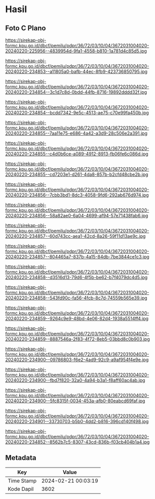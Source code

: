 # Hasil

## Foto C Plano

https://sirekap-obj-formc.kpu.go.id/dbcf/pemilu/pdpr/36/72/03/10/04/3672031004020-20240220-225956--4839954d-9fa1-4558-b810-1a781d4c85d5.jpg

https://sirekap-obj-formc.kpu.go.id/dbcf/pemilu/pdpr/36/72/03/10/04/3672031004020-20240220-234853--a11805a0-bafb-44ec-8fb9-423736850795.jpg

https://sirekap-obj-formc.kpu.go.id/dbcf/pemilu/pdpr/36/72/03/10/04/3672031004020-20240220-234854--3c1d7c8d-0bdd-44fb-8716-19892dddd32f.jpg

https://sirekap-obj-formc.kpu.go.id/dbcf/pemilu/pdpr/36/72/03/10/04/3672031004020-20240220-234854--bcdd7342-9e5c-4513-ae75-c70e99fa450b.jpg

https://sirekap-obj-formc.kpu.go.id/dbcf/pemilu/pdpr/36/72/03/10/04/3672031004020-20240220-234855--7aa11e75-e686-4a42-a3d9-28c506e2a391.jpg

https://sirekap-obj-formc.kpu.go.id/dbcf/pemilu/pdpr/36/72/03/10/04/3672031004020-20240220-234855--c4d0b6ce-a089-4912-8913-fb06fe6c086d.jpg

https://sirekap-obj-formc.kpu.go.id/dbcf/pemilu/pdpr/36/72/03/10/04/3672031004020-20240220-234855--cd7203e1-d261-4da8-857b-b2cfd48cbe2b.jpg

https://sirekap-obj-formc.kpu.go.id/dbcf/pemilu/pdpr/36/72/03/10/04/3672031004020-20240220-234856--7cbb3bd1-8dc3-4058-9fd6-292ab676d974.jpg

https://sirekap-obj-formc.kpu.go.id/dbcf/pemilu/pdpr/36/72/03/10/04/3672031004020-20240220-234856--58a82ae0-6a04-4699-af94-57e71438fab6.jpg

https://sirekap-obj-formc.kpu.go.id/dbcf/pemilu/pdpr/36/72/03/10/04/3672031004020-20240220-234857--60d743cc-aea1-42cd-8a26-59f11d13ae9c.jpg

https://sirekap-obj-formc.kpu.go.id/dbcf/pemilu/pdpr/36/72/03/10/04/3672031004020-20240220-234857--804465a7-837b-4a15-84db-7be3844ce1c3.jpg

https://sirekap-obj-formc.kpu.go.id/dbcf/pemilu/pdpr/36/72/03/10/04/3672031004020-20240220-234858--d3516d13-79d6-4f5b-be62-b7f4079dc4d5.jpg

https://sirekap-obj-formc.kpu.go.id/dbcf/pemilu/pdpr/36/72/03/10/04/3672031004020-20240220-234858--543fd90c-fa56-4fcb-8c7d-74559b565e39.jpg

https://sirekap-obj-formc.kpu.go.id/dbcf/pemilu/pdpr/36/72/03/10/04/3672031004020-20240220-234859--9264c9e9-48bd-4e06-82d4-1938a5514ff4.jpg

https://sirekap-obj-formc.kpu.go.id/dbcf/pemilu/pdpr/36/72/03/10/04/3672031004020-20240220-234859--8887546a-2f83-4f72-8eb5-03bbd8c0b903.jpg

https://sirekap-obj-formc.kpu.go.id/dbcf/pemilu/pdpr/36/72/03/10/04/3672031004020-20240220-234900--09786803-f6e2-4ad9-92c9-a9af954f4e9e.jpg

https://sirekap-obj-formc.kpu.go.id/dbcf/pemilu/pdpr/36/72/03/10/04/3672031004020-20240220-234900--fbd7f820-32a0-4a94-b3a1-f8aff60ac4ab.jpg

https://sirekap-obj-formc.kpu.go.id/dbcf/pemilu/pdpr/36/72/03/10/04/3672031004020-20240220-234900--5fc8315f-0034-453a-afb0-80eabcd69faf.jpg

https://sirekap-obj-formc.kpu.go.id/dbcf/pemilu/pdpr/36/72/03/10/04/3672031004020-20240220-234901--33730703-b5b0-4dd2-b816-396cd140f498.jpg

https://sirekap-obj-formc.kpu.go.id/dbcf/pemilu/pdpr/36/72/03/10/04/3672031004020-20240220-234852--8562b7c5-8307-43cd-836b-f03cb404b1a4.jpg


## Metadata

| Key        | Value               |
| ---------- | ------------------- |
| Time Stamp | 2024-02-21 00:03:19 |
| Kode Dapil | 3602                |



